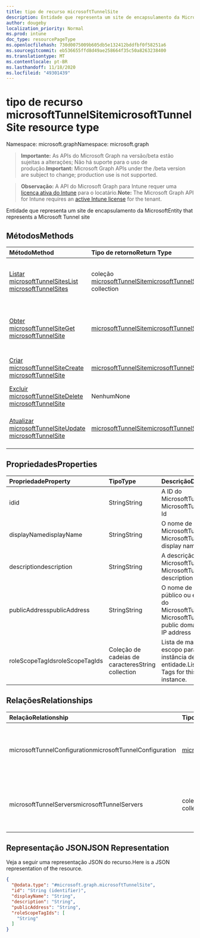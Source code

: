 ```yaml
---
title: tipo de recurso microsoftTunnelSite
description: Entidade que representa um site de encapsulamento da Microsoft
author: dougeby
localization_priority: Normal
ms.prod: intune
doc_type: resourcePageType
ms.openlocfilehash: 730d0075009b605db5e132412bddfbf0f58251a6
ms.sourcegitcommit: eb536655ffd8d49ae258664f35c50a8263238400
ms.translationtype: MT
ms.contentlocale: pt-BR
ms.lasthandoff: 11/18/2020
ms.locfileid: "49301439"
---
```

# <a name="microsofttunnelsite-resource-type"></a><span data-ttu-id="d5bde-103">tipo de recurso microsoftTunnelSite</span><span class="sxs-lookup"><span data-stu-id="d5bde-103">microsoftTunnelSite resource type</span></span>

<span data-ttu-id="d5bde-104">Namespace: microsoft.graph</span><span class="sxs-lookup"><span data-stu-id="d5bde-104">Namespace: microsoft.graph</span></span>

> <span data-ttu-id="d5bde-105">**Importante:** As APIs do Microsoft Graph na versão/beta estão sujeitas a alterações; Não há suporte para o uso de produção.</span><span class="sxs-lookup"><span data-stu-id="d5bde-105">**Important:** Microsoft Graph APIs under the /beta version are subject to change; production use is not supported.</span></span>

> <span data-ttu-id="d5bde-106">**Observação:** A API do Microsoft Graph para Intune requer uma [licença ativa do Intune](https://go.microsoft.com/fwlink/?linkid=839381) para o locatário.</span><span class="sxs-lookup"><span data-stu-id="d5bde-106">**Note:** The Microsoft Graph API for Intune requires an [active Intune license](https://go.microsoft.com/fwlink/?linkid=839381) for the tenant.</span></span>

<span data-ttu-id="d5bde-107">Entidade que representa um site de encapsulamento da Microsoft</span><span class="sxs-lookup"><span data-stu-id="d5bde-107">Entity that represents a Microsoft Tunnel site</span></span>

## <a name="methods"></a><span data-ttu-id="d5bde-108">Métodos</span><span class="sxs-lookup"><span data-stu-id="d5bde-108">Methods</span></span>
|<span data-ttu-id="d5bde-109">Método</span><span class="sxs-lookup"><span data-stu-id="d5bde-109">Method</span></span>|<span data-ttu-id="d5bde-110">Tipo de retorno</span><span class="sxs-lookup"><span data-stu-id="d5bde-110">Return Type</span></span>|<span data-ttu-id="d5bde-111">Descrição</span><span class="sxs-lookup"><span data-stu-id="d5bde-111">Description</span></span>|
|:---|:---|:---|
|[<span data-ttu-id="d5bde-112">Listar microsoftTunnelSites</span><span class="sxs-lookup"><span data-stu-id="d5bde-112">List microsoftTunnelSites</span></span>](../api/intune-mstunnel-microsofttunnelsite-list.md)|<span data-ttu-id="d5bde-113">coleção [microsoftTunnelSite](../resources/intune-mstunnel-microsofttunnelsite.md)</span><span class="sxs-lookup"><span data-stu-id="d5bde-113">[microsoftTunnelSite](../resources/intune-mstunnel-microsofttunnelsite.md) collection</span></span>|<span data-ttu-id="d5bde-114">Listar Propriedades e relações dos objetos [microsoftTunnelSite](../resources/intune-mstunnel-microsofttunnelsite.md) .</span><span class="sxs-lookup"><span data-stu-id="d5bde-114">List properties and relationships of the [microsoftTunnelSite](../resources/intune-mstunnel-microsofttunnelsite.md) objects.</span></span>|
|[<span data-ttu-id="d5bde-115">Obter microsoftTunnelSite</span><span class="sxs-lookup"><span data-stu-id="d5bde-115">Get microsoftTunnelSite</span></span>](../api/intune-mstunnel-microsofttunnelsite-get.md)|[<span data-ttu-id="d5bde-116">microsoftTunnelSite</span><span class="sxs-lookup"><span data-stu-id="d5bde-116">microsoftTunnelSite</span></span>](../resources/intune-mstunnel-microsofttunnelsite.md)|<span data-ttu-id="d5bde-117">Leia as propriedades e as relações do objeto [microsoftTunnelSite](../resources/intune-mstunnel-microsofttunnelsite.md) .</span><span class="sxs-lookup"><span data-stu-id="d5bde-117">Read properties and relationships of the [microsoftTunnelSite](../resources/intune-mstunnel-microsofttunnelsite.md) object.</span></span>|
|[<span data-ttu-id="d5bde-118">Criar microsoftTunnelSite</span><span class="sxs-lookup"><span data-stu-id="d5bde-118">Create microsoftTunnelSite</span></span>](../api/intune-mstunnel-microsofttunnelsite-create.md)|[<span data-ttu-id="d5bde-119">microsoftTunnelSite</span><span class="sxs-lookup"><span data-stu-id="d5bde-119">microsoftTunnelSite</span></span>](../resources/intune-mstunnel-microsofttunnelsite.md)|<span data-ttu-id="d5bde-120">Criar um novo objeto [microsoftTunnelSite](../resources/intune-mstunnel-microsofttunnelsite.md) .</span><span class="sxs-lookup"><span data-stu-id="d5bde-120">Create a new [microsoftTunnelSite](../resources/intune-mstunnel-microsofttunnelsite.md) object.</span></span>|
|[<span data-ttu-id="d5bde-121">Excluir microsoftTunnelSite</span><span class="sxs-lookup"><span data-stu-id="d5bde-121">Delete microsoftTunnelSite</span></span>](../api/intune-mstunnel-microsofttunnelsite-delete.md)|<span data-ttu-id="d5bde-122">Nenhum</span><span class="sxs-lookup"><span data-stu-id="d5bde-122">None</span></span>|<span data-ttu-id="d5bde-123">Exclui [microsoftTunnelSite](../resources/intune-mstunnel-microsofttunnelsite.md).</span><span class="sxs-lookup"><span data-stu-id="d5bde-123">Deletes a [microsoftTunnelSite](../resources/intune-mstunnel-microsofttunnelsite.md).</span></span>|
|[<span data-ttu-id="d5bde-124">Atualizar microsoftTunnelSite</span><span class="sxs-lookup"><span data-stu-id="d5bde-124">Update microsoftTunnelSite</span></span>](../api/intune-mstunnel-microsofttunnelsite-update.md)|[<span data-ttu-id="d5bde-125">microsoftTunnelSite</span><span class="sxs-lookup"><span data-stu-id="d5bde-125">microsoftTunnelSite</span></span>](../resources/intune-mstunnel-microsofttunnelsite.md)|<span data-ttu-id="d5bde-126">Atualiza as propriedades de um objeto [microsoftTunnelSite](../resources/intune-mstunnel-microsofttunnelsite.md) .</span><span class="sxs-lookup"><span data-stu-id="d5bde-126">Update the properties of a [microsoftTunnelSite](../resources/intune-mstunnel-microsofttunnelsite.md) object.</span></span>|

## <a name="properties"></a><span data-ttu-id="d5bde-127">Propriedades</span><span class="sxs-lookup"><span data-stu-id="d5bde-127">Properties</span></span>
|<span data-ttu-id="d5bde-128">Propriedade</span><span class="sxs-lookup"><span data-stu-id="d5bde-128">Property</span></span>|<span data-ttu-id="d5bde-129">Tipo</span><span class="sxs-lookup"><span data-stu-id="d5bde-129">Type</span></span>|<span data-ttu-id="d5bde-130">Descrição</span><span class="sxs-lookup"><span data-stu-id="d5bde-130">Description</span></span>|
|:---|:---|:---|
|<span data-ttu-id="d5bde-131">id</span><span class="sxs-lookup"><span data-stu-id="d5bde-131">id</span></span>|<span data-ttu-id="d5bde-132">String</span><span class="sxs-lookup"><span data-stu-id="d5bde-132">String</span></span>|<span data-ttu-id="d5bde-133">A ID do MicrosoftTunnelSite</span><span class="sxs-lookup"><span data-stu-id="d5bde-133">The MicrosoftTunnelSite's Id</span></span>|
|<span data-ttu-id="d5bde-134">displayName</span><span class="sxs-lookup"><span data-stu-id="d5bde-134">displayName</span></span>|<span data-ttu-id="d5bde-135">String</span><span class="sxs-lookup"><span data-stu-id="d5bde-135">String</span></span>|<span data-ttu-id="d5bde-136">O nome de exibição do MicrosoftTunnelSite</span><span class="sxs-lookup"><span data-stu-id="d5bde-136">The MicrosoftTunnelSite's display name</span></span>|
|<span data-ttu-id="d5bde-137">description</span><span class="sxs-lookup"><span data-stu-id="d5bde-137">description</span></span>|<span data-ttu-id="d5bde-138">String</span><span class="sxs-lookup"><span data-stu-id="d5bde-138">String</span></span>|<span data-ttu-id="d5bde-139">A descrição do MicrosoftTunnelSite</span><span class="sxs-lookup"><span data-stu-id="d5bde-139">The MicrosoftTunnelSite's description</span></span>|
|<span data-ttu-id="d5bde-140">publicAddress</span><span class="sxs-lookup"><span data-stu-id="d5bde-140">publicAddress</span></span>|<span data-ttu-id="d5bde-141">String</span><span class="sxs-lookup"><span data-stu-id="d5bde-141">String</span></span>|<span data-ttu-id="d5bde-142">O nome de domínio público ou endereço IP do MicrosoftTunnelSite</span><span class="sxs-lookup"><span data-stu-id="d5bde-142">The MicrosoftTunnelSite's public domain name or IP address</span></span>|
|<span data-ttu-id="d5bde-143">roleScopeTagIds</span><span class="sxs-lookup"><span data-stu-id="d5bde-143">roleScopeTagIds</span></span>|<span data-ttu-id="d5bde-144">Coleção de cadeias de caracteres</span><span class="sxs-lookup"><span data-stu-id="d5bde-144">String collection</span></span>|<span data-ttu-id="d5bde-145">Lista de marcas de escopo para esta instância de entidade.</span><span class="sxs-lookup"><span data-stu-id="d5bde-145">List of Scope Tags for this Entity instance.</span></span>|

## <a name="relationships"></a><span data-ttu-id="d5bde-146">Relações</span><span class="sxs-lookup"><span data-stu-id="d5bde-146">Relationships</span></span>
|<span data-ttu-id="d5bde-147">Relação</span><span class="sxs-lookup"><span data-stu-id="d5bde-147">Relationship</span></span>|<span data-ttu-id="d5bde-148">Tipo</span><span class="sxs-lookup"><span data-stu-id="d5bde-148">Type</span></span>|<span data-ttu-id="d5bde-149">Descrição</span><span class="sxs-lookup"><span data-stu-id="d5bde-149">Description</span></span>|
|:---|:---|:---|
|<span data-ttu-id="d5bde-150">microsoftTunnelConfiguration</span><span class="sxs-lookup"><span data-stu-id="d5bde-150">microsoftTunnelConfiguration</span></span>|[<span data-ttu-id="d5bde-151">microsoftTunnelConfiguration</span><span class="sxs-lookup"><span data-stu-id="d5bde-151">microsoftTunnelConfiguration</span></span>](../resources/intune-mstunnel-microsofttunnelconfiguration.md)|<span data-ttu-id="d5bde-152">O MicrosoftTunnelConfiguration que foi aplicado a este MicrosoftTunnelSite</span><span class="sxs-lookup"><span data-stu-id="d5bde-152">The MicrosoftTunnelConfiguration that has been applied to this MicrosoftTunnelSite</span></span>|
|<span data-ttu-id="d5bde-153">microsoftTunnelServers</span><span class="sxs-lookup"><span data-stu-id="d5bde-153">microsoftTunnelServers</span></span>|<span data-ttu-id="d5bde-154">coleção [microsoftTunnelServer](../resources/intune-mstunnel-microsofttunnelserver.md)</span><span class="sxs-lookup"><span data-stu-id="d5bde-154">[microsoftTunnelServer](../resources/intune-mstunnel-microsofttunnelserver.md) collection</span></span>|<span data-ttu-id="d5bde-155">Uma lista de MicrosoftTunnelServers registradas para este MicrosoftTunnelSite</span><span class="sxs-lookup"><span data-stu-id="d5bde-155">A list of MicrosoftTunnelServers that are registered to this MicrosoftTunnelSite</span></span>|

## <a name="json-representation"></a><span data-ttu-id="d5bde-156">Representação JSON</span><span class="sxs-lookup"><span data-stu-id="d5bde-156">JSON Representation</span></span>
<span data-ttu-id="d5bde-157">Veja a seguir uma representação JSON do recurso.</span><span class="sxs-lookup"><span data-stu-id="d5bde-157">Here is a JSON representation of the resource.</span></span>
<!-- {
  "blockType": "resource",
  "keyProperty": "id",
  "@odata.type": "microsoft.graph.microsoftTunnelSite"
}
-->
``` json
{
  "@odata.type": "#microsoft.graph.microsoftTunnelSite",
  "id": "String (identifier)",
  "displayName": "String",
  "description": "String",
  "publicAddress": "String",
  "roleScopeTagIds": [
    "String"
  ]
}
```




